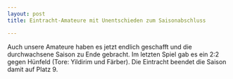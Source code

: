 ```yaml
---
layout: post
title: Eintracht-Amateure mit Unentschieden zum Saisonabschluss

---
```


Auch unsere Amateure haben es jetzt endlich geschafft und die durchwachsene Saison zu Ende gebracht. Im letzten Spiel gab es ein 2:2 gegen Hünfeld (Tore: Yildirim und Färber). Die Eintracht beendet die Saison damit auf Platz 9.


